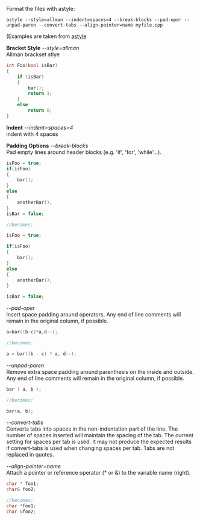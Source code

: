 Format the files with astyle:
```
astyle --style=allman --indent=spaces=4 --break-blocks --pad-oper --unpad-paren --convert-tabs --align-pointer=name myfile.cpp
```
(Examples are taken from [astyle](http://astyle.sourceforge.net/astyle.html)

__Bracket Style__
_--style=allman_  
Allman brackset stlye

```c++
int Foo(bool isBar)
{
    if (isBar)
    {
        bar();
        return 1;
    }
    else
        return 0;
}
```

__Indent__
_--indent=spaces=4_  
indent with 4 spaces

__Padding Options__
_--break-blocks_  
Pad empty lines around header blocks (e.g. 'if', 'for', 'while'...).
```c++
isFoo = true;
if(isFoo)
{
    bar();
}
else
{
    anotherBar();
}
isBar = false;

//becomes:

isFoo = true;

if(isFoo)
{
    bar();
}
else
{
    anotherBar();
}

isBar = false;
```

_--pad-oper_  
Insert space padding around operators. Any end of line comments will remain in the original column, if possible.
```c++
a=bar((b-c)*a,d--);

//becomes:

a = bar((b - c) * a, d--);
```

_--unpad-paren_  
Remove extra space padding around parenthesis on the inside and outside. Any end of line comments will remain in the original column, if possible.
```c++
bar ( a, b );

//becomes:

bar(a, b);
```

_--convert-tabs_  
Converts tabs into spaces in the non-indentation part of the line. The number of spaces inserted will maintain the spacing of the tab. The current setting for spaces per tab is used. It may not produce the expected results if convert-tabs is used when changing spaces per tab. Tabs are not replaced in quotes.

_--align-pointer=name_  
Attach a pointer or reference operator (* or &) to the variable name (right).
```c++
char * foo1;
char& foo2;

//becomes:
char *foo1;
char &foo2;
```

